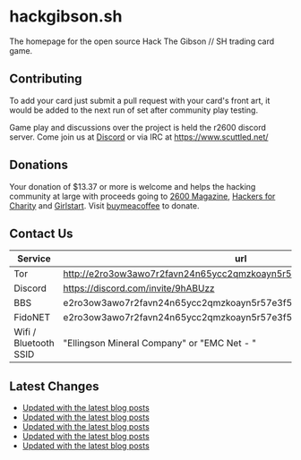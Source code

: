 # hackgibson.sh
The homepage for the open source Hack The Gibson // SH trading card game.


## Contributing

To add your card just submit a pull request with your card's front art, it would be added to the next run of set after community play testing.

Game play and discussions over the project is held the r2600 discord server. Come join us at [Discord](https://discord.com/invite/9hABUzz) or via IRC at https://www.scuttled.net/


## Donations

Your donation of $13.37 or more is welcome and helps the hacking community at large with proceeds going to [2600 Magazine](https://2600.com/), [Hackers for Charity](https://hackersforcharity.org) and [Girlstart](https://girlstart.org).  Visit [buymeacoffee](https://www.buymeacoffee.com/hackgibson.sh) to donate.


## Contact Us

Service | url
-|-
Tor | http://e2ro3ow3awo7r2favn24n65ycc2qmzkoayn5r57e3f56nvjwdcgg32ad.onion
Discord | https://discord.com/invite/9hABUzz
BBS | e2ro3ow3awo7r2favn24n65ycc2qmzkoayn5r57e3f56nvjwdcgg32ad.onion:23
FidoNET | e2ro3ow3awo7r2favn24n65ycc2qmzkoayn5r57e3f56nvjwdcgg32ad.onion:24554
Wifi / Bluetooth SSID | "Ellingson Mineral Company" or "EMC Net - <fidonet address>"

## Latest Changes
<!-- BLOG-POST-LIST:START -->
- [Updated with the latest blog posts](https://github.com/DFW2600/hackgibson.sh/commit/e32fd4845aac6dabd3a6de49120d03aed47b6fd6)
- [Updated with the latest blog posts](https://github.com/DFW2600/hackgibson.sh/commit/0299f10d5f6bf61cf482c338fcad2598d6118639)
- [Updated with the latest blog posts](https://github.com/DFW2600/hackgibson.sh/commit/6c1d3511c890e260795d9f7a08f2721afc34548f)
- [Updated with the latest blog posts](https://github.com/DFW2600/hackgibson.sh/commit/b501931005d0cef1755a5815cb390dced143b59f)
- [Updated with the latest blog posts](https://github.com/DFW2600/hackgibson.sh/commit/f81f04e4d4901acd0d596aca8113a978b12f782c)
<!-- BLOG-POST-LIST:END -->

